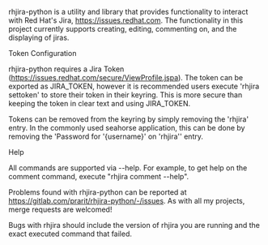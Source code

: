 rhjira-python is a utility and library that provides functionality to interact with Red Hat's Jira, https://issues.redhat.com.  The functionality in this project currently supports creating, editing, commenting on, and the displaying of jiras.

Token Configuration

rhjira-python requires a Jira Token (https://issues.redhat.com/secure/ViewProfile.jspa).  The token can be exported as JIRA_TOKEN, however it is recommended users execute 'rhjira settoken' to store their token in their keyring.  This is more secure than keeping the token in clear text and using JIRA_TOKEN.

Tokens can be removed from the keyring by simply removing the 'rhjira' entry.  In the commonly used seahorse application, this can be done by removing the 'Password for '{username}' on 'rhjira'' entry.

Help

All commands are supported via --help.  For example, to get help on the comment command, execute "rhjira comment --help".

Problems found with rhjira-python can be reported at https://gitlab.com/prarit/rhjira-python/-/issues.  As with all my projects, merge requests are welcomed!

Bugs with rhjira should include the version of rhjira you are running and the exact executed command that failed.
